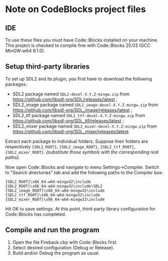 # Note on CodeBlocks project files

## IDE
To use these files you must have Code::Blocks installed on your machine.  
This project is checked to compile fine with Code::Blocks 20.03 (GCC MinGW-w64 8.1.0).  

## Setup third-party libraries
To set up SDL2 and its plugin, you first have to download the following packages:  
 - SDL2 package named ``SDL2-devel-X.Y.Z-mingw.zip`` from <https://github.com/libsdl-org/SDL/releases/latest> ;  
 - SDL2_image package named ``SDL2_image-devel-X.Y.Z-mingw.zip`` from <https://github.com/libsdl-org/SDL_image/releases/latest> ;  
 - SDL2_ttf package named ``SDL2_ttf-devel-X.Y.Z-mingw.zip`` from <https://github.com/libsdl-org/SDL_ttf/releases/latest> ;  
 - SDL2_mixer package named ``SDL2_mixer-devel-X.Y.Z-mingw.zip`` from <https://github.com/libsdl-org/SDL_mixer/releases/latest>.  

Extract each package to individual folders. Suppose their folders are respectively ``{SDL2_ROOT}``, ``{SDL2_image_ROOT}``, ``{SDL2_ttf_ROOT}``, ``{SDL2_mixer_ROOT}``. *(substitute those symbols with the corresponding real paths)*.  

Now open Code::Blocks and navigate to menu Settings->Compiler. Switch to "Search directories" tab and add the following paths to the Compiler box:

```
{SDL2_ROOT}\x86_64-w64-mingw32\include
{SDL2_ROOT}\x86_64-w64-mingw32\include\SDL2
{SDL2_image_ROOT}\x86_64-w64-mingw32\include
{SDL2_ttf_ROOT}\x86_64-w64-mingw32\include
{SDL2_mixer_ROOT}\x86_64-w64-mingw32\include
```

Hit OK to save settings. At this point, third-party library configuration for Code::Blocks has completed.

## Compile and run the program
1. Open the file Fireback.cbp with Code::Blocks first.
2. Select desired configuration (Debug or Release).
3. Build and/or Debug the program as usual.

